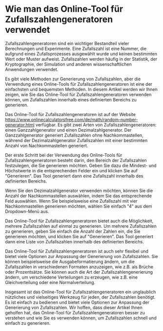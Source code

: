 Wie man das Online-Tool für Zufallszahlengeneratoren verwendet
==============================================================

Zufallszahlengeneratoren sind ein wichtiger Bestandteil vieler Berechnungen und Experimente. Eine Zufallszahl ist eine Nummer, die aufgrund eines Zufallsprozesses ausgewählt wurde und keinen bestimmten Wert oder Muster aufweist. Zufallszahlen werden häufig in der Statistik, der Kryptographie, der Simulation und anderen wissenschaftlichen Anwendungen verwendet.

Es gibt viele Methoden zur Generierung von Zufallszahlen, aber die Verwendung eines Online-Tools für Zufallszahlengeneratoren ist eine der einfachsten und bequemsten Methoden. In diesem Artikel werden wir Ihnen zeigen, wie Sie das Online-Tool für Zufallszahlengeneratoren verwenden können, um Zufallszahlen innerhalb eines definierten Bereichs zu generieren.

Das Online-Tool für Zufallszahlengeneratoren ist auf der Website <https://www.onlinecalculatorsfree.com/de/math/random-number-generator.html> verfügbar. Es gibt zwei Arten von Zufallszahlengeneratoren: einen Ganzzahlgenerator und einen Dezimalzahlgenerator. Der Ganzzahlgenerator generiert Zufallszahlen ohne Nachkommastellen, während der Dezimalzahlgenerator Zufallszahlen mit einer bestimmten Anzahl von Nachkommastellen generiert.

Der erste Schritt bei der Verwendung des Online-Tools für Zufallszahlengeneratoren besteht darin, den Bereich der Zufallszahlen festzulegen, die Sie generieren möchten. Geben Sie dazu die Mindest- und Höchstwerte in die entsprechenden Felder ein und klicken Sie auf "Generieren". Das Tool generiert dann eine Zufallszahl innerhalb des definierten Bereichs.

Wenn Sie den Dezimalzahlgenerator verwenden möchten, können Sie die Anzahl der Nachkommastellen auswählen, indem Sie das entsprechende Feld auswählen. Wenn Sie beispielsweise eine Zufallszahl mit vier Nachkommastellen generieren möchten, wählen Sie einfach "4" aus dem Dropdown-Menü aus.

Das Online-Tool für Zufallszahlengeneratoren bietet auch die Möglichkeit, mehrere Zufallszahlen auf einmal zu generieren. Um mehrere Zufallszahlen zu generieren, geben Sie einfach die Anzahl der Zahlen ein, die Sie generieren möchten, und klicken Sie auf "Generieren". Das Tool generiert dann eine Liste von Zufallszahlen innerhalb des definierten Bereichs.

Das Online-Tool für Zufallszahlengeneratoren ist auch sehr flexibel und bietet viele Optionen zur Anpassung der Generierung von Zufallszahlen. Sie können beispielsweise die Ausgabeformatierung ändern, um die Zufallszahlen in verschiedenen Formaten anzuzeigen, wie z.B. als Brüche oder Prozentsätze. Sie können auch die Art der Zufallszahlengenerierung ändern, um verschiedene Verteilungen zu erzeugen, wie z.B. eine Gleichverteilung oder eine Normalverteilung.

Insgesamt ist das Online-Tool für Zufallszahlengeneratoren ein unglaublich nützliches und vielseitiges Werkzeug für jeden, der Zufallszahlen benötigt. Es ist einfach zu bedienen und bietet viele Optionen zur Anpassung der Generierung von Zufallszahlen. Wir hoffen, dass dieser Artikel Ihnen geholfen hat, das Online-Tool für Zufallszahlengeneratoren besser zu verstehen und wie Sie es verwenden können, um Zufallszahlen schnell und einfach zu generieren.